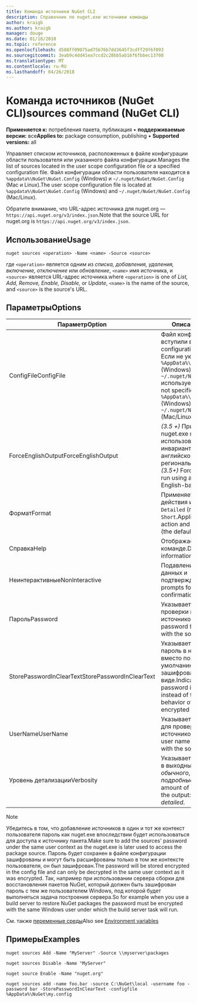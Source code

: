 ```yaml
---
title: Команда источники NuGet CLI
description: Справочник по nuget.exe источники команды
author: kraigb
ms.author: kraigb
manager: douge
ms.date: 01/18/2018
ms.topic: reference
ms.openlocfilehash: d588ff09075ad75b76b7dd3645f3cdff29f6f093
ms.sourcegitcommit: 3eab9c4dd41ea7ccd2c28bb5ab16f6fbbec13708
ms.translationtype: MT
ms.contentlocale: ru-RU
ms.lasthandoff: 04/26/2018
---
```

# <a name="sources-command-nuget-cli"></a><span data-ttu-id="94779-103">Команда источников (NuGet CLI)</span><span class="sxs-lookup"><span data-stu-id="94779-103">sources command (NuGet CLI)</span></span>

<span data-ttu-id="94779-104">**Применяется к:** потребления пакета, публикация &bullet; **поддерживаемые версии:** все</span><span class="sxs-lookup"><span data-stu-id="94779-104">**Applies to:** package consumption, publishing &bullet; **Supported versions:** all</span></span>

<span data-ttu-id="94779-105">Управляет списком источников, расположенных в файле конфигурации области пользователя или указанного файла конфигурации.</span><span class="sxs-lookup"><span data-stu-id="94779-105">Manages the list of sources located in the user scope configuration file or a specified configuration file.</span></span> <span data-ttu-id="94779-106">Файл конфигурации области пользователя находится в `%appdata%\NuGet\NuGet.Config` (Windows) и `~/.nuget/NuGet/NuGet.Config` (Mac и Linux).</span><span class="sxs-lookup"><span data-stu-id="94779-106">The user scope configuration file is located at `%appdata%\NuGet\NuGet.Config` (Windows) and `~/.nuget/NuGet/NuGet.Config` (Mac/Linux).</span></span>

<span data-ttu-id="94779-107">Обратите внимание, что URL-адрес источника для nuget.org — `https://api.nuget.org/v3/index.json`.</span><span class="sxs-lookup"><span data-stu-id="94779-107">Note that the source URL for nuget.org is `https://api.nuget.org/v3/index.json`.</span></span>

## <a name="usage"></a><span data-ttu-id="94779-108">Использование</span><span class="sxs-lookup"><span data-stu-id="94779-108">Usage</span></span>

```cli
nuget sources <operation> -Name <name> -Source <source>
```

<span data-ttu-id="94779-109">где `<operation>` является одним из *списка, добавления, удаления, включение, отключение* или *обновление*, `<name>` имя источника, и `<source>` является URL-адрес источника.</span><span class="sxs-lookup"><span data-stu-id="94779-109">where `<operation>` is one of *List, Add, Remove, Enable, Disable,* or *Update*, `<name>` is the name of the source, and `<source>` is the source's URL.</span></span>

## <a name="options"></a><span data-ttu-id="94779-110">Параметры</span><span class="sxs-lookup"><span data-stu-id="94779-110">Options</span></span>

| <span data-ttu-id="94779-111">Параметр</span><span class="sxs-lookup"><span data-stu-id="94779-111">Option</span></span> | <span data-ttu-id="94779-112">Описание</span><span class="sxs-lookup"><span data-stu-id="94779-112">Description</span></span> |
| --- | --- |
| <span data-ttu-id="94779-113">ConfigFile</span><span class="sxs-lookup"><span data-stu-id="94779-113">ConfigFile</span></span> | <span data-ttu-id="94779-114">Файл конфигурации NuGet вступили в силу.</span><span class="sxs-lookup"><span data-stu-id="94779-114">The NuGet configuration file to apply.</span></span> <span data-ttu-id="94779-115">Если не указан, `%AppData%\NuGet\NuGet.Config` (Windows) или `~/.nuget/NuGet/NuGet.Config` используется (Mac и Linux).</span><span class="sxs-lookup"><span data-stu-id="94779-115">If not specified, `%AppData%\NuGet\NuGet.Config` (Windows) or `~/.nuget/NuGet/NuGet.Config` (Mac/Linux) is used.</span></span>|
| <span data-ttu-id="94779-116">ForceEnglishOutput</span><span class="sxs-lookup"><span data-stu-id="94779-116">ForceEnglishOutput</span></span> | <span data-ttu-id="94779-117">*(3.5 +)*  Принудительно nuget.exe выполняется с использованием инвариантных, на основе английского языка и региональных параметров.</span><span class="sxs-lookup"><span data-stu-id="94779-117">*(3.5+)* Forces nuget.exe to run using an invariant, English-based culture.</span></span> |
| <span data-ttu-id="94779-118">Формат</span><span class="sxs-lookup"><span data-stu-id="94779-118">Format</span></span> | <span data-ttu-id="94779-119">Применяется к `list` действия и может быть `Detailed` (по умолчанию) или `Short`.</span><span class="sxs-lookup"><span data-stu-id="94779-119">Applies to the `list` action and can be `Detailed` (the default) or `Short`.</span></span> |
| <span data-ttu-id="94779-120">Справка</span><span class="sxs-lookup"><span data-stu-id="94779-120">Help</span></span> | <span data-ttu-id="94779-121">Отображает справку по команде.</span><span class="sxs-lookup"><span data-stu-id="94779-121">Displays help information for the command.</span></span> |
| <span data-ttu-id="94779-122">Неинтерактивные</span><span class="sxs-lookup"><span data-stu-id="94779-122">NonInteractive</span></span> | <span data-ttu-id="94779-123">Подавление для ввода данных и подтверждений.</span><span class="sxs-lookup"><span data-stu-id="94779-123">Suppresses prompts for user input or confirmations.</span></span> |
| <span data-ttu-id="94779-124">Пароль</span><span class="sxs-lookup"><span data-stu-id="94779-124">Password</span></span> | <span data-ttu-id="94779-125">Указывает пароль для проверки подлинности с источником.</span><span class="sxs-lookup"><span data-stu-id="94779-125">Specifies the password for authenticating with the source.</span></span> |
| <span data-ttu-id="94779-126">StorePasswordInClearText</span><span class="sxs-lookup"><span data-stu-id="94779-126">StorePasswordInClearText</span></span> | <span data-ttu-id="94779-127">Указывает, чтобы сохранить пароль в незашифрованном вместо поведения по умолчанию хранение в зашифрованном виде.</span><span class="sxs-lookup"><span data-stu-id="94779-127">Indicates to store the password in unencrypted text instead of the default behavior of storing an encrypted form.</span></span> |
| <span data-ttu-id="94779-128">UserName</span><span class="sxs-lookup"><span data-stu-id="94779-128">UserName</span></span> | <span data-ttu-id="94779-129">Указывает имя пользователя для проверки подлинности с источником.</span><span class="sxs-lookup"><span data-stu-id="94779-129">Specifies the user name for authenticating with the source.</span></span> |
| <span data-ttu-id="94779-130">Уровень детализации</span><span class="sxs-lookup"><span data-stu-id="94779-130">Verbosity</span></span> | <span data-ttu-id="94779-131">Указывает объем сведений в выходных данных: *обычного*, *тихий*, *подробные*.</span><span class="sxs-lookup"><span data-stu-id="94779-131">Specifies the amount of detail displayed in the output: *normal*, *quiet*, *detailed*.</span></span> |

> [!Note]
> <span data-ttu-id="94779-132">Убедитесь в том, что добавление источников в один и тот же контекст пользователя пароль как nuget.exe впоследствии будет использоваться для доступа к источнику пакета.</span><span class="sxs-lookup"><span data-stu-id="94779-132">Make sure to add the sources' password under the same user context as the nuget.exe is later used to access the package source.</span></span> <span data-ttu-id="94779-133">Пароль будет сохранен в файле конфигурации зашифрованы и могут быть расшифрованы только в том же контексте пользователя, он был зашифрован.</span><span class="sxs-lookup"><span data-stu-id="94779-133">The password will be stored encrypted in the config file and can only be decrypted in the same user context as it was encrypted.</span></span> <span data-ttu-id="94779-134">Так, например при использовании сервера сборки для восстановления пакетов NuGet, который должен быть зашифрован пароль с тем же пользователем Windows, под которой будет выполняться задача построения сервера.</span><span class="sxs-lookup"><span data-stu-id="94779-134">So for example when you use a build server to restore NuGet packages the password must be encrypted with the same Windows user under which  the build server task will run.</span></span>

<span data-ttu-id="94779-135">См. также [переменные среды](cli-ref-environment-variables.md)</span><span class="sxs-lookup"><span data-stu-id="94779-135">Also see [Environment variables](cli-ref-environment-variables.md)</span></span>

## <a name="examples"></a><span data-ttu-id="94779-136">Примеры</span><span class="sxs-lookup"><span data-stu-id="94779-136">Examples</span></span>

```cli
nuget sources Add -Name "MyServer" -Source \\myserver\packages

nuget sources Disable -Name "MyServer"

nuget source Enable -Name "nuget.org"

nuget sources add -name foo.bar -source C:\NuGet\local -username foo -password bar -StorePasswordInClearText -configfile %AppData%\NuGet\my.config
```
